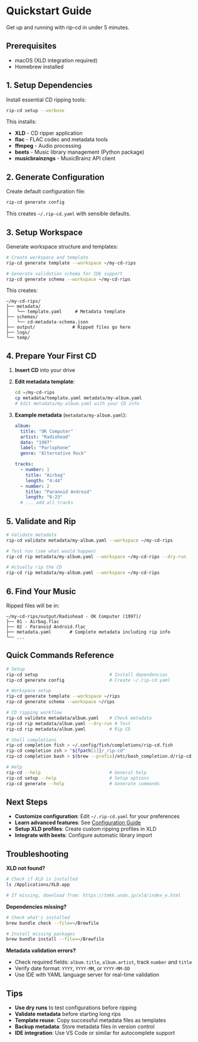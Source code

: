 # Quickstart Guide

Get up and running with rip-cd in under 5 minutes.

## Prerequisites

- macOS (XLD integration required)
- Homebrew installed

## 1. Setup Dependencies

Install essential CD ripping tools:

```bash
rip-cd setup --verbose
```

This installs:

- **XLD** - CD ripper application
- **flac** - FLAC codec and metadata tools
- **ffmpeg** - Audio processing
- **beets** - Music library management (Python package)
- **musicbrainzngs** - MusicBrainz API client

## 2. Generate Configuration

Create default configuration file:

```bash
rip-cd generate config
```

This creates `~/.rip-cd.yaml` with sensible defaults.

## 3. Setup Workspace

Generate workspace structure and templates:

```bash
# Create workspace and template
rip-cd generate template --workspace ~/my-cd-rips

# Generate validation schema for IDE support
rip-cd generate schema --workspace ~/my-cd-rips
```

This creates:

```
~/my-cd-rips/
├── metadata/
│   └── template.yaml     # Metadata template
├── schemas/
│   └── cd-metadata-schema.json
├── output/              # Ripped files go here
├── logs/
└── temp/
```

## 4. Prepare Your First CD

1. **Insert CD** into your drive
2. **Edit metadata template**:

   ```bash
   cd ~/my-cd-rips
   cp metadata/template.yaml metadata/my-album.yaml
   # Edit metadata/my-album.yaml with your CD info
   ```

3. **Example metadata** (`metadata/my-album.yaml`):

   ```yaml
   album:
     title: "OK Computer"
     artist: "Radiohead"
     date: "1997"
     label: "Parlophone"
     genre: "Alternative Rock"

   tracks:
     - number: 1
       title: "Airbag"
       length: "4:44"
     - number: 2
       title: "Paranoid Android"
       length: "6:23"
     # ... add all tracks
   ```

## 5. Validate and Rip

```bash
# Validate metadata
rip-cd validate metadata/my-album.yaml --workspace ~/my-cd-rips

# Test run (see what would happen)
rip-cd rip metadata/my-album.yaml --workspace ~/my-cd-rips --dry-run

# Actually rip the CD
rip-cd rip metadata/my-album.yaml --workspace ~/my-cd-rips
```

## 6. Find Your Music

Ripped files will be in:

```
~/my-cd-rips/output/Radiohead - OK Computer (1997)/
├── 01 - Airbag.flac
├── 02 - Paranoid Android.flac
├── metadata.yaml       # Complete metadata including rip info
└── ...
```

## Quick Commands Reference

```bash
# Setup
rip-cd setup                           # Install dependencies
rip-cd generate config                 # Create ~/.rip-cd.yaml

# Workspace setup
rip-cd generate template --workspace ~/rips
rip-cd generate schema --workspace ~/rips

# CD ripping workflow
rip-cd validate metadata/album.yaml    # Check metadata
rip-cd rip metadata/album.yaml --dry-run # Test
rip-cd rip metadata/album.yaml         # Rip CD

# Shell completions
rip-cd completion fish > ~/.config/fish/completions/rip-cd.fish
rip-cd completion zsh > "${fpath[1]}/_rip-cd"
rip-cd completion bash > $(brew --prefix)/etc/bash_completion.d/rip-cd

# Help
rip-cd --help                          # General help
rip-cd setup --help                    # Setup options
rip-cd generate --help                 # Generate commands
```

## Next Steps

- **Customize configuration**: Edit `~/.rip-cd.yaml` for your preferences
- **Learn advanced features**: See [Configuration Guide](./configuration.md)
- **Setup XLD profiles**: Create custom ripping profiles in XLD
- **Integrate with beets**: Configure automatic library import

## Troubleshooting

**XLD not found?**

```bash
# Check if XLD is installed
ls /Applications/XLD.app

# If missing, download from: https://tmkk.undo.jp/xld/index_e.html
```

**Dependencies missing?**

```bash
# Check what's installed
brew bundle check --file=~/Brewfile

# Install missing packages
brew bundle install --file=~/Brewfile
```

**Metadata validation errors?**

- Check required fields: `album.title`, `album.artist`, track `number` and `title`
- Verify date format: `YYYY`, `YYYY-MM`, or `YYYY-MM-DD`
- Use IDE with YAML language server for real-time validation

## Tips

- **Use dry runs** to test configurations before ripping
- **Validate metadata** before starting long rips
- **Template reuse**: Copy successful metadata files as templates
- **Backup metadata**: Store metadata files in version control
- **IDE integration**: Use VS Code or similar for autocomplete support
